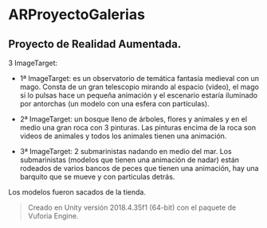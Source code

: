 # ARProyectoGalerias
 ## Proyecto de Realidad Aumentada.
3 ImageTarget:

* 1ª ImageTarget: es un observatorio de temática fantasía medieval con un mago. Consta de un gran telescopio mirando al espacio (video), el mago si lo pulsas hace un pequeña animación y el escenario estaría iluminado por antorchas (un modelo con una esfera con partículas).

* 2ª ImageTarget: un bosque lleno de árboles, flores y animales y en el medio una gran roca con 3 pinturas. Las pinturas encima de la roca son videos de animales y todos los animales tienen una animación.

* 3ª ImageTarget: 2 submarinistas nadando en medio del mar. Los submarinistas (modelos que tienen una animación de nadar) están rodeados de varios bancos de peces que tienen una animación, hay una barquito que se mueve y con particulas detrás.

Los modelos fueron sacados de la tienda.

 > Creado en Unity versión 2018.4.35f1 (64-bit) con el paquete de Vuforia Engine.
